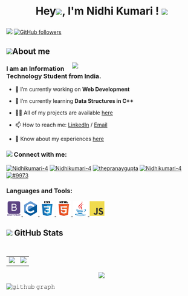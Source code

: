 <h1 align="center">Hey<img src="https://github.com/TheDudeThatCode/TheDudeThatCode/blob/master/Assets/Hi.gif" width="30px">, I'm Nidhi Kumari ! <img src="https://media.giphy.com/media/mGcNjsfWAjY5AEZNw6/giphy.gif" width="80"></p></h1> 
  
 ![](https://komarev.com/ghpvc/?username=Nidhikumari-4&label=Visitors&style=flat&color=ffce3b) [![GitHub followers](https://img.shields.io/github/followers/Nidhikumari-4.svg?style=social&label=Follow)](https://github.com/Nidhikumari-4?tab=followers)
 
<h2><img src="https://media.giphy.com/media/VgCDAzcKvsR6OM0uWg/giphy.gif" width="70"><b>About me</b></h2>

 <img align='right' src="https://i.pinimg.com/originals/66/87/45/66874540d2ea5399936f3554f727172b.gif" width="330">

<h3>I am an Information Technology Student from India.</h3>

- 🔭 I’m currently working on **Web Development**

- 🌱 I’m currently learning **Data Structures in C++**

- 👨‍💻 All of my projects are available [here](https://github.com/Nidhikumari-4?tab=repositories)
 
- 📫 How to reach me: [LinkedIn](https://www.linkedin.com/in/nidhi-singh04/) / [Email](mailto:nidhikumarimain@gmail.com)

- 📄 Know about my experiences [here](https://www.linkedin.com/in/nidhi-singh04/) 

 

  
<h3 align="left"><b><img src="https://github.com/TheDudeThatCode/TheDudeThatCode/blob/master/Assets/Hi.gif" width="30px"> Connect with me:</b></h3>
<p align="left">
  
<a href="https://twitter.com/nidhikumari_4" target="blank"><img align="center" src="https://raw.githubusercontent.com/rahuldkjain/github-profile-readme-generator/master/src/images/icons/Social/twitter.svg" alt="Nidhikumari-4" height="30" width="40" /></a>
<a href="https://www.linkedin.com/in/nidhi-singh04/" target="blank"><img align="center" src="https://raw.githubusercontent.com/rahuldkjain/github-profile-readme-generator/master/src/images/icons/Social/linked-in-alt.svg" alt="Nidhikumari-4" height="30" width="40" /></a>
<a href="https://www.hackerrank.com/NidhiSingh_" target="blank"><img align="center" src="https://raw.githubusercontent.com/rahuldkjain/github-profile-readme-generator/master/src/images/icons/Social/hackerrank.svg" alt="thepranaygupta" height="30" width="40" /></a>
<a href="https://leetcode.com/nidhi_kumari/" target="blank"><img align="center" src="https://raw.githubusercontent.com/rahuldkjain/github-profile-readme-generator/master/src/images/icons/Social/leet-code.svg" alt="Nidhikumari-4" height="30" width="40" /></a>
<a href="discord.com/users/886670287930785802" target="blank"><img align="center" src="https://raw.githubusercontent.com/rahuldkjain/github-profile-readme-generator/master/src/images/icons/Social/discord.svg" alt="#9973" height="30" width="40" /></a>
</p>
<!--<img align='right' src="https://media.giphy.com/media/M9gbBd9nbDrOTu1Mqx/giphy.gif" width="230">-->
</p>

<h3 align="left"><b>Languages and Tools:</b></h3>
<p align="left"> <a href="https://getbootstrap.com" target="_blank"> <img src="https://raw.githubusercontent.com/devicons/devicon/master/icons/bootstrap/bootstrap-plain-wordmark.svg" alt="bootstrap" width="40" height="40"/> </a> <a href="https://www.cprogramming.com/" target="_blank"> <img src="https://raw.githubusercontent.com/devicons/devicon/master/icons/c/c-original.svg" alt="c" width="40" height="40"/> </a> <a href="https://www.w3schools.com/css/" target="_blank"> <img src="https://raw.githubusercontent.com/devicons/devicon/master/icons/css3/css3-original-wordmark.svg" alt="css3" width="40" height="40"/> </a> <a href="https://www.w3.org/html/" target="_blank"> <img src="https://raw.githubusercontent.com/devicons/devicon/master/icons/html5/html5-original-wordmark.svg" alt="html5" width="40" height="40"/> </a> <a href="https://www.java.com" target="_blank"> <img src="https://raw.githubusercontent.com/devicons/devicon/master/icons/java/java-original.svg" alt="java" width="40" height="40"/> </a> <a href="https://developer.mozilla.org/en-US/docs/Web/JavaScript" target="_blank"> <img src="https://raw.githubusercontent.com/devicons/devicon/master/icons/javascript/javascript-original.svg" alt="javascript" width="40" height="40"/> </a> </p>


<h2><img src="https://media.giphy.com/media/gJnjM552Kz2uUQvJEf/giphy.gif" width="40"> <b>GitHub Stats</b></h2>

<br/>

<table>

<td>
  
<img src="https://github-readme-stats.vercel.app/api?username=Nidhikumari-4&include_all_commits=true&count_private=true&show_icons=true&line_height=20&theme=blue-green"/>
<td><img src="https://github-readme-stats.vercel.app/api/top-langs?username=Nidhikumari-4&show_icons=true&locale=en&layout=compact&theme=blue-green" />
</td>

</table>
<p align="center">
<img align="center" src="https://github-readme-streak-stats.herokuapp.com/?user=Nidhikumari-4&theme=blue-green" />
</p>

![𝚐𝚒𝚝𝚑𝚞𝚋 𝚐𝚛𝚊𝚙𝚑](https://activity-graph.herokuapp.com/graph?username=Nidhikumari-4&theme=react-dark&hide_border=github_dark)

